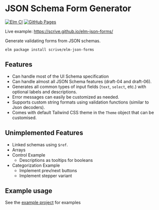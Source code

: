 # JSON Schema Form Generator

[![Elm CI](https://github.com/scrive/elm-json-forms/actions/workflows/elm.yml/badge.svg)](https://github.com/scrive/elm-json-forms/actions/workflows/elm.yml)
[![GitHub Pages](https://github.com/scrive/elm-json-forms/actions/workflows/elm-to-gh-pages.yml/badge.svg)](https://github.com/scrive/elm-json-forms/actions/workflows/elm-to-gh-pages.yml)

Live example: https://scrive.github.io/elm-json-forms/

Generate validating forms from JSON schemas.

    elm package install scrive/elm-json-forms

## Features

- Can handle most of the UI Schema specification
- Can handle almost all JSON Schema features (draft-04 and draft-06).
- Generates all common types of input fields (`text`, `select`, etc.) with optional labels and descriptions.
- Error messages can easily be customized as needed.
- Supports custom string formats using validation functions (similar to Json decoders).
- Comes with default Tailwind CSS theme in the `Theme` object that can be customised.

## Unimplemented Features

- Linked schemas using `$ref`.
- Arrays
- Control Example
  - Descriptions as tooltips for booleans
- Categorization Example
  - Implement prev/next buttons
  - Implement stepper variant

## Example usage

See the [example project](https://github.com/scrive/elm-json-forms/tree/main/example) for examples
